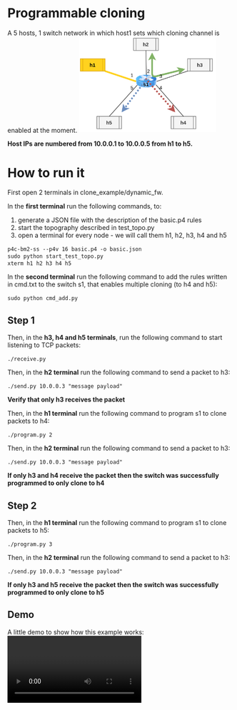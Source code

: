 # Programmable cloning
A 5 hosts, 1 switch network in which host1 sets which cloning channel is enabled at the moment.
<img src="../../misc/img/P4img-dynamic_fw.png" alt="programmable.png" style="zoom:30%;"/> 

**Host IPs are numbered from 10.0.0.1 to 10.0.0.5 from h1 to h5.**

# How to run it
First open 2 terminals in clone_example/dynamic_fw.

In the **first terminal** run the following commands, to:
1. generate a JSON file with the description of the basic.p4 rules
2. start the topography described in test_topo.py
3. open a terminal for every node - we will call them h1, h2, h3, h4 and h5
```shell
p4c-bm2-ss --p4v 16 basic.p4 -o basic.json
sudo python start_test_topo.py
xterm h1 h2 h3 h4 h5
```

In the **second terminal** run the following command to add the rules written in cmd.txt to the switch s1, that enables multiple cloning (to h4 and h5):
```shell
sudo python cmd_add.py
```

## Step 1

Then, in the **h3, h4 and h5 terminals**, run the following command to start listening to TCP packets:
```shell
./receive.py
```

Then, in the **h2 terminal** run the following command to send a packet to h3:
```shell
./send.py 10.0.0.3 "message payload"
```
**Verify that only h3 receives the packet**

Then, in the **h1 terminal** run the following command to program s1 to clone packets to h4:
```shell
./program.py 2
```
Then, in the **h2 terminal** run the following command to send a packet to h3:
```shell
./send.py 10.0.0.3 "message payload"
```

**If only h3 and h4 receive the packet then the switch was successfully programmed to only clone to h4**

## Step 2

Then, in the **h1 terminal** run the following command to program s1 to clone packets to h5:
```shell
./program.py 3
```
Then, in the **h2 terminal** run the following command to send a packet to h3:
```shell
./send.py 10.0.0.3 "message payload"
```

**If only h3 and h5 receive the packet then the switch was successfully programmed to only clone to h5**

## Demo
A little demo to show how this example works:
![Demo](/demo/dynamic_fw_demo.mp4)
